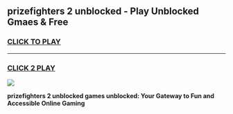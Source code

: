 
## prizefighters 2 unblocked - Play Unblocked Gmaes & Free
<h3>
<a href="https://news.freeplayer.one?title=prizefighters_2_unblocked&ref=16F">CLICK TO PLAY</a></h3>
<hr>

<h3>
<a href="https://news.freeplayer.one?title=prizefighters_2_unblocked&ref=16F">CLICK 2 PLAY</a>
  
</h3>

<a href="https://news.freeplayer.one?title=prizefighters_2_unblocked&ref=16F/"><img src="https://clearcache.store/games.png"></a>


**prizefighters 2 unblocked games unblocked: Your Gateway to Fun and Accessible Online Gaming**
